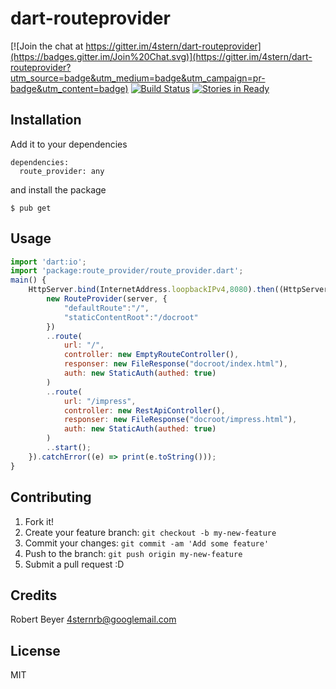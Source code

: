 # dart-routeprovider

[![Join the chat at https://gitter.im/4stern/dart-routeprovider](https://badges.gitter.im/Join%20Chat.svg)](https://gitter.im/4stern/dart-routeprovider?utm_source=badge&utm_medium=badge&utm_campaign=pr-badge&utm_content=badge) [![Build Status](https://drone.io/github.com/4stern/dart-routeprovider/status.png)](https://drone.io/github.com/4stern/dart-routeprovider/latest) [![Stories in Ready](https://badge.waffle.io/4stern/dart-routeprovider.png?label=ready&title=Ready)](https://waffle.io/4stern/dart-routeprovider)

## Installation

Add it to your dependencies
```
dependencies:
  route_provider: any
```

and install the package
```
$ pub get
```

## Usage
```javascript
import 'dart:io';
import 'package:route_provider/route_provider.dart';
main() {
    HttpServer.bind(InternetAddress.loopbackIPv4,8080).then((HttpServer server){
        new RouteProvider(server, {
            "defaultRoute":"/",
            "staticContentRoot":"/docroot"
        })
        ..route(
            url: "/",
            controller: new EmptyRouteController(),
            responser: new FileResponse("docroot/index.html"),
            auth: new StaticAuth(authed: true)
        )
        ..route(
            url: "/impress",
            controller: new RestApiController(),
            responser: new FileResponse("docroot/impress.html"),
            auth: new StaticAuth(authed: true)
        )
        ..start();
    }).catchError((e) => print(e.toString()));
}
```

## Contributing

1. Fork it!
2. Create your feature branch: `git checkout -b my-new-feature`
3. Commit your changes: `git commit -am 'Add some feature'`
4. Push to the branch: `git push origin my-new-feature`
5. Submit a pull request :D

## Credits

Robert Beyer <4sternrb@googlemail.com>

## License

MIT
